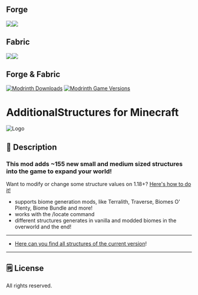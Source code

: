## Forge
<a href="https://www.curseforge.com/minecraft/mc-mods/additional-structures" target="_blank"><img src="http://cf.way2muchnoise.eu/short_297680.svg?badge_style=flat" /><a href="https://www.curseforge.com/minecraft/mc-mods/additional-structures" target="_blank"><img src="http://cf.way2muchnoise.eu/versions/297680.svg?badge_style=flat" /></a>

## Fabric
<a href="https://www.curseforge.com/minecraft/mc-mods/additional-structures-fabric" target="_blank"><img src="http://cf.way2muchnoise.eu/short_585782.svg?badge_style=flat" /><a href="https://www.curseforge.com/minecraft/mc-mods/additional-structures-fabric" target="_blank"><img src="http://cf.way2muchnoise.eu/versions/585782.svg?badge_style=flat" /></a>

## Forge & Fabric
[![Modrinth Downloads](https://img.shields.io/modrinth/dt/TWsbC6jW?label=Modrinth&logo=modrinth&style=for-the-badge)][mr_mod] [![Modrinth Game Versions](https://img.shields.io/modrinth/game-versions/TWsbC6jW?label=Available%20for&logo=modrinth&style=for-the-badge)][mr_mod]

# AdditionalStructures for Minecraft

![Logo](https://i.imgur.com/KKalUYR.png)

## 📖 Description


### This mod adds ~155 new small and medium sized structures into the game to expand your world!

Want to modify or change some structure values on 1.18+? [Here's how to do it!](https://www.curseforge.com/minecraft/mc-mods/additional-structures/pages/config-datapack)

- supports biome generation mods, like Terralith, Traverse, Biomes O' Plenty, Biome Bundle and more!
- works with the /locate command
- different structures generates in vanilla and modded biomes in the overworld and the end!

-----

- [Here can you find all structures of the current version](https://www.curseforge.com/minecraft/mc-mods/additional-structures/pages/structures)!

-----

## 🗒️ License

All rights reserved.

[cf_mod]: https://www.curseforge.com/minecraft/mc-mods/additional-structures

[mr_mod]: https://modrinth.com/mod/additional-structures

